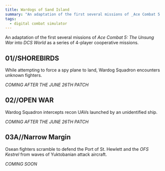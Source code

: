 ```yaml
---
title: Wardogs of Sand Island
summary: "An adaptation of the first several missions of _Ace Combat 5: The Unsung War_ into _DCS World_ as a series of 4-player cooperative missions."
tags: 
  - digital combat simulator
---
```

An adaptation of the first several missions of _Ace Combat 5: The Unsung War_ into _DCS World_ as a series of 4-player cooperative missions.

## 01//SHOREBIRDS

While attempting to force a spy plane to land, Wardog Squadron encounters unknown fighters.

_COMING AFTER THE JUNE 26TH PATCH_

## 02//OPEN WAR

Wardog Squadron intercepts recon UAVs launched by an unidentified ship.

_COMING AFTER THE JUNE 26TH PATCH_

## 03A//Narrow Margin

Osean fighters scramble to defend the Port of St. Hewlett and the _OFS Kestrel_ from waves of Yuktobanian attack aircraft.

_COMING SOON_
